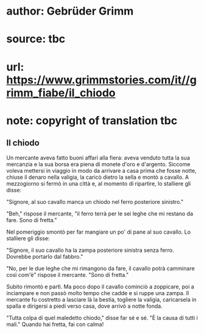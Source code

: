 # author: Gebrüder Grimm
# source: tbc
# url: https://www.grimmstories.com/it//grimm_fiabe/il_chiodo
# note: copyright of translation tbc

## Il chiodo 

Un mercante aveva fatto buoni affari alla fiera: aveva venduto tutta la
sua mercanzia e la sua borsa era piena di monete d'oro e d'argento.
Siccome voleva mettersi in viaggio in modo da arrivare a casa prima che
fosse notte, chiuse il denaro nella valigia, la caricò dietro la sella e
montò a cavallo. A mezzogiorno si fermò in una città e, al momento di
ripartire, lo stalliere gli disse:

"Signore, al suo cavallo manca un chiodo nel ferro posteriore
sinistro."

"Beh," rispose il mercante, "il ferro terrà per le sei leghe che mi
restano da fare. Sono di fretta."

Nel pomeriggio smontò per far mangiare un po' di pane al suo cavallo.
Lo stalliere gli disse:

"Signore, il suo cavallo ha la zampa posteriore sinistra senza ferro.
Dovrebbe portarlo dal fabbro."

"No, per le due leghe che mi rimangono da fare, il cavallo potrà
camminare così com'è" rispose il mercante. "Sono di fretta."

Subito rimontò e partì. Ma poco dopo il cavallo cominciò a zoppicare,
poi a inciampare e non passò molto tempo che cadde e si ruppe una zampa.
Il mercante fu costretto a lasciare là la bestia, togliere la valigia,
caricarsela in spalla e dirigersi a piedi verso casa, dove arrivò a
notte fonda.

"Tutta colpa di quel maledetto chiodo," disse far sé e sé. "È la
causa di tutti i mali." Quando hai fretta, fai con calma!
